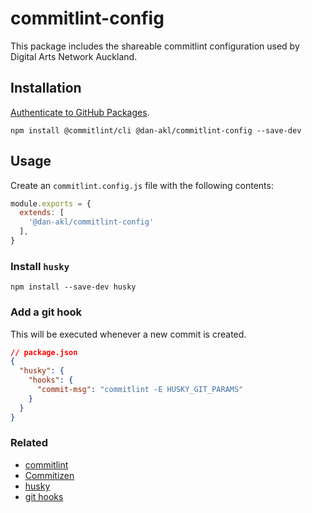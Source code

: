 # commitlint-config

This package includes the shareable commitlint configuration used by Digital Arts Network Auckland.

## Installation
[Authenticate to GitHub Packages](https://help.github.com/en/github/managing-packages-with-github-packages/configuring-npm-for-use-with-github-packages#authenticating-to-github-packages).

```
npm install @commitlint/cli @dan-akl/commitlint-config --save-dev
```

## Usage
Create an `commitlint.config.js` file with the following contents:

```javascript
module.exports = {
  extends: [
    '@dan-akl/commitlint-config'
  ],
}
```

### Install `husky`
```
npm install --save-dev husky
```

### Add a git hook
This will be executed whenever a new commit is created.
```json
// package.json
{
  "husky": {
    "hooks": {
      "commit-msg": "commitlint -E HUSKY_GIT_PARAMS"
    }
  }
}
```

### Related
- [commitlint](https://commitlint.js.org/#/)
- [Commitizen](http://commitizen.github.io/cz-cli/)
- [husky](https://github.com/typicode/husky)
- [git hooks](https://git-scm.com/docs/githooks)
